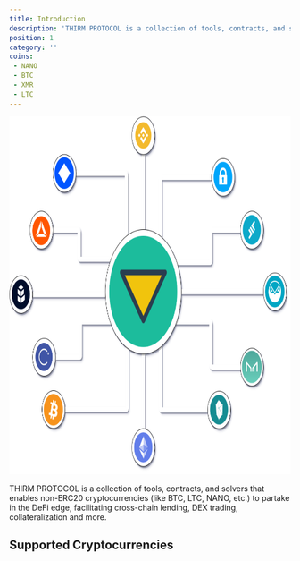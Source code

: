 ```yaml
---
title: Introduction
description: 'THIRM PROTOCOL is a collection of tools, contracts, and solvers that enables non-ERC20 cryptocurrencies (like BTC, LTC, NANO, etc.) to partake in the DeFi edge, facilitating cross-chain lending, DEX trading, collateralization and more.'
position: 1
category: ''
coins:
 - NANO
 - BTC
 - XMR
 - LTC
---
```


<img src="/xthirm.png"  width="1280" height="640" alt=""/>

THIRM PROTOCOL is a collection of tools, contracts, and solvers that enables non-ERC20 cryptocurrencies (like BTC, LTC, NANO, etc.) to partake in the DeFi edge, facilitating cross-chain lending, DEX trading, collateralization and more.

## Supported Cryptocurrencies

<list :items="coins"></list>
